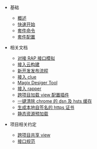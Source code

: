 * 基础
  * [概述]()
  * [快速开始](quickStart)
  * [套件命令](commands)
  * [套件配置](config)

* 相关文档
  * [对接 RAP 接口模拟](rap)
  * [接入云构建](cloudBuild)
  * [新开发发布流程](publish)
  <!-- * [本地开发调试线上https接口](devOnline) -->
  <!-- * [spm埋点](spmlog) -->
  * [接入 clue](clue)
  * [Magix Desiger Tool](desiger)
  * [接入 rapper](rapper)
  * [跨项目加载 view 配置插件](magixCrossConfigs)
  * [一键清除 chrome 的 dsn 及 hsts 缓存](clearDnsHsts)
  * [生成本地自签名的 https 证书](https)
  * [静态资源预加载](preloadModules)
  
* 项目相关约定
  * [跨项目共享 view](crossProjectView)
  * [接口规范](apiRules)